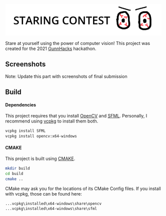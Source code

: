 ![Staring Contest](res/logoWhite.png "Staring Contest")

Stare at yourself using the power of computer vision!
This project was created for the 2021 [GunnHacks](https://www.gunnhacks.com/)
hackathon.

## Screenshots
Note: Update this part with screenshots of final submission

## Build
#### Dependencies
This project requires that you install [OpenCV](https://opencv.org/) and [SFML](https://www.sfml-dev.org/).
Personally, I recommend using [vcpkg](https://github.com/Microsoft/vcpkg) to install them both.

```bash
vcpkg install SFML
vcpkg install opencv:x64-windows
```

#### CMAKE

This project is built using [CMAKE](https://cmake.org/).
```bash
mkdir build
cd build
cmake ..
```
CMake may ask you for the locations of its CMake Config files. If you install with vcpkg, those can be found here:
```
...vcpkg\installed\x64-windows\share\opencv
...vcpkg\installed\x64-windows\share\sfml
```
